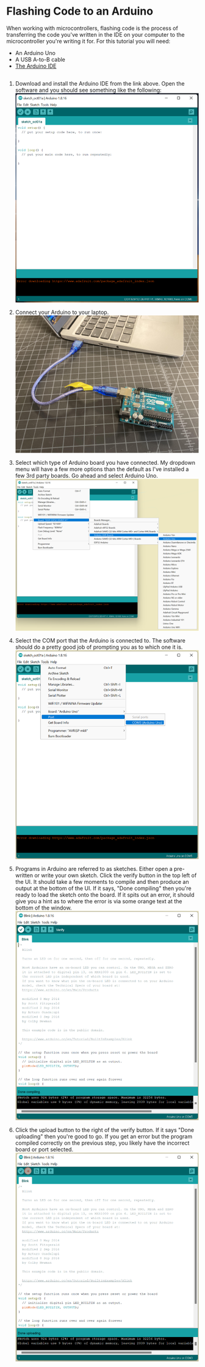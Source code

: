 # Flashing Code to an Arduino

When working with microcontrollers, flashing code is the process of transferring the code you've written in the IDE on your computer to the microcontroller you're writing it for. For this tutorial you will need:

- An Arduino Uno
- A USB A-to-B cable
- [The Arduino IDE](https://www.arduino.cc/en/software)

## 

1. Download and install the Arduino IDE from the link above. Open the software and you should see something like the following:
![Arduino IDE](/assets/general_knowledge/arduino_ide.png)

2. Connect your Arduino to your laptop.
![Connect board](/assets/general_knowledge/arduino_connect.jpg)

3. Select which type of Arduino board you have connected. My dropdown menu will have a few more options than the default as I've installed a few 3rd party boards. Go ahead and select Arduino Uno.
![Select board](/assets/general_knowledge/arduino_select_board.png)

4. Select the COM port that the Arduino is connected to. The software should do a pretty good job of prompting you as to which one it is. 
![Select port](/assets/general_knowledge/arduino_select_com_port.png)

5. Programs in Arduino are referred to as sketches. Either open a pre-written or write your own sketch. Click the verify button in the top left of the UI. It should take a few moments to compile and then produce an output at the bottom of the UI. If it says, "Done compiling" then you're ready to load the sketch onto the board. If it spits out an error, it should give you a hint as to where the error is via some orange text at the bottom of the window. 
![Verify sketch](/assets/general_knowledge/arduino_verify.png)

6. Click the upload button to the right of the verify button. If it says "Done uploading" then you're good to go. If you get an error but the program compiled correctly on the previous step, you likely have the incorrect board or port selected.
![Upload sketch](/assets/general_knowledge/arduino_upload.png)